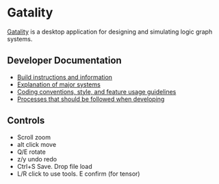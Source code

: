 # Gatality

[Gatality](https://gatality.com) is a desktop application for designing and simulating logic graph systems.

## Developer Documentation
- [Build instructions and information](docs/building.md)
- [Explanation of major systems](docs/systems.md)
- [Coding conventions, style, and feature usage guidelines](docs/conventions.md)
- [Processes that should be followed when developing](docs/processes.md)

## Controls
- Scroll zoom
- alt click move
- Q/E rotate
- z/y undo redo
- Ctrl+S Save. Drop file load
- L/R click to use tools. E confirm (for tensor)
